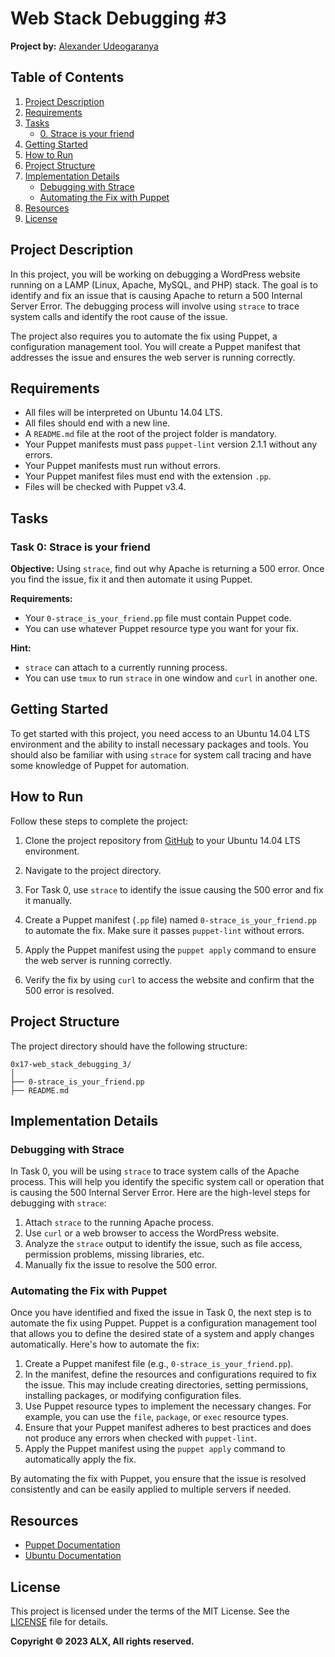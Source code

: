 # Web Stack Debugging #3

**Project by:** [Alexander Udeogaranya](https://github.com/Dr-dyrane/alx-system_engineering-devops/tree/master/0x17-web_stack_debugging_3)

## Table of Contents
1. [Project Description](#project-description)
2. [Requirements](#requirements)
3. [Tasks](#tasks)
   - [0. Strace is your friend](#task-0-strace-is-your-friend)
4. [Getting Started](#getting-started)
5. [How to Run](#how-to-run)
6. [Project Structure](#project-structure)
7. [Implementation Details](#implementation-details)
   - [Debugging with Strace](#debugging-with-strace)
   - [Automating the Fix with Puppet](#automating-the-fix-with-puppet)
8. [Resources](#resources)
9. [License](#license)

## Project Description

In this project, you will be working on debugging a WordPress website running on a LAMP (Linux, Apache, MySQL, and PHP) stack. The goal is to identify and fix an issue that is causing Apache to return a 500 Internal Server Error. The debugging process will involve using `strace` to trace system calls and identify the root cause of the issue.

The project also requires you to automate the fix using Puppet, a configuration management tool. You will create a Puppet manifest that addresses the issue and ensures the web server is running correctly.

## Requirements

- All files will be interpreted on Ubuntu 14.04 LTS.
- All files should end with a new line.
- A `README.md` file at the root of the project folder is mandatory.
- Your Puppet manifests must pass `puppet-lint` version 2.1.1 without any errors.
- Your Puppet manifests must run without errors.
- Your Puppet manifest files must end with the extension `.pp`.
- Files will be checked with Puppet v3.4.

## Tasks

### Task 0: Strace is your friend

**Objective:** Using `strace`, find out why Apache is returning a 500 error. Once you find the issue, fix it and then automate it using Puppet.

**Requirements:**

- Your `0-strace_is_your_friend.pp` file must contain Puppet code.
- You can use whatever Puppet resource type you want for your fix.

**Hint:**

- `strace` can attach to a currently running process.
- You can use `tmux` to run `strace` in one window and `curl` in another one.

## Getting Started

To get started with this project, you need access to an Ubuntu 14.04 LTS environment and the ability to install necessary packages and tools. You should also be familiar with using `strace` for system call tracing and have some knowledge of Puppet for automation.

## How to Run

Follow these steps to complete the project:

1. Clone the project repository from [GitHub](https://github.com/Dr-dyrane/alx-system_engineering-devops/tree/master/0x17-web_stack_debugging_3) to your Ubuntu 14.04 LTS environment.

2. Navigate to the project directory.

3. For Task 0, use `strace` to identify the issue causing the 500 error and fix it manually.

4. Create a Puppet manifest (`.pp` file) named `0-strace_is_your_friend.pp` to automate the fix. Make sure it passes `puppet-lint` without errors.

5. Apply the Puppet manifest using the `puppet apply` command to ensure the web server is running correctly.

6. Verify the fix by using `curl` to access the website and confirm that the 500 error is resolved.

## Project Structure

The project directory should have the following structure:

```
0x17-web_stack_debugging_3/
│
├── 0-strace_is_your_friend.pp
├── README.md
```

## Implementation Details

### Debugging with Strace

In Task 0, you will be using `strace` to trace system calls of the Apache process. This will help you identify the specific system call or operation that is causing the 500 Internal Server Error. Here are the high-level steps for debugging with `strace`:

1. Attach `strace` to the running Apache process.
2. Use `curl` or a web browser to access the WordPress website.
3. Analyze the `strace` output to identify the issue, such as file access, permission problems, missing libraries, etc.
4. Manually fix the issue to resolve the 500 error.

### Automating the Fix with Puppet

Once you have identified and fixed the issue in Task 0, the next step is to automate the fix using Puppet. Puppet is a configuration management tool that allows you to define the desired state of a system and apply changes automatically. Here's how to automate the fix:

1. Create a Puppet manifest file (e.g., `0-strace_is_your_friend.pp`).
2. In the manifest, define the resources and configurations required to fix the issue. This may include creating directories, setting permissions, installing packages, or modifying configuration files.
3. Use Puppet resource types to implement the necessary changes. For example, you can use the `file`, `package`, or `exec` resource types.
4. Ensure that your Puppet manifest adheres to best practices and does not produce any errors when checked with `puppet-lint`.
5. Apply the Puppet manifest using the `puppet apply` command to automatically apply the fix.

By automating the fix with Puppet, you ensure that the issue is resolved consistently and can be easily applied to multiple servers if needed.

## Resources

- [Puppet Documentation](https://puppet.com/docs/puppet/latest/puppet_index.html)
- [Ubuntu Documentation](https://help.ubuntu.com/)

## License

This project is licensed under the terms of the MIT License. See the [LICENSE](LICENSE) file for details.

**Copyright © 2023 ALX, All rights reserved.**